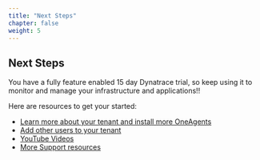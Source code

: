```yaml
---
title: "Next Steps"
chapter: false
weight: 5
---
```

## Next Steps

You have a fully feature enabled 15 day Dynatrace trial, so keep using it to monitor and manage your infrastructure and applications!!

Here are resources to get your started:

* <a href="https://www.dynatrace.com/support/help/get-started/get-started-with-dynatrace-saas/" target="_blank">Learn more about your tenant and install more OneAgents</a>
* <a href="https://www.dynatrace.com/support/help/how-to-use-dynatrace/user-management-and-sso/manage-groups-and-permissions/" target="_blank">Add other users to your tenant</a>
* <a href="https://www.youtube.com/channel/UCcYJ-5q_AfmjQ4XTjTS0o3g" target="_blank">YouTube Videos</a>
* <a href="https://www.dynatrace.com/services-support/#support-resources-section" target="_blank">More Support resources</a>
